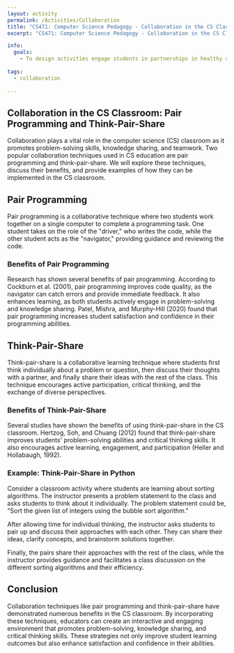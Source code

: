 ```yaml
---
layout: activity
permalink: /Activities/Collaboration
title: "CS471: Computer Science Pedagogy - Collaboration in the CS Classroom"
excerpt: "CS471: Computer Science Pedagogy - Collaboration in the CS Classroom"

info:
  goals: 
    - To design activities engage students in partnerships in healthy and equitible ways
        
tags:
  - collaboration
  
---
```


## Collaboration in the CS Classroom: Pair Programming and Think-Pair-Share

Collaboration plays a vital role in the computer science (CS) classroom as it promotes problem-solving skills, knowledge sharing, and teamwork. Two popular collaboration techniques used in CS education are pair programming and think-pair-share. We will explore these techniques, discuss their benefits, and provide examples of how they can be implemented in the CS classroom.

## Pair Programming

Pair programming is a collaborative technique where two students work together on a single computer to complete a programming task. One student takes on the role of the "driver," who writes the code, while the other student acts as the "navigator," providing guidance and reviewing the code.

### Benefits of Pair Programming

Research has shown several benefits of pair programming. According to Cockburn et al. (2001), pair programming improves code quality, as the navigator can catch errors and provide immediate feedback. It also enhances learning, as both students actively engage in problem-solving and knowledge sharing. Patel, Mishra, and Murphy-Hill (2020) found that pair programming increases student satisfaction and confidence in their programming abilities.

## Think-Pair-Share

Think-pair-share is a collaborative learning technique where students first think individually about a problem or question, then discuss their thoughts with a partner, and finally share their ideas with the rest of the class. This technique encourages active participation, critical thinking, and the exchange of diverse perspectives.

### Benefits of Think-Pair-Share

Several studies have shown the benefits of using think-pair-share in the CS classroom. Hertzog, Soh, and Chuang (2012) found that think-pair-share improves students' problem-solving abilities and critical thinking skills. It also encourages active learning, engagement, and participation (Heller and Hollabaugh, 1992).

### Example: Think-Pair-Share in Python

Consider a classroom activity where students are learning about sorting algorithms. The instructor presents a problem statement to the class and asks students to think about it individually. The problem statement could be, "Sort the given list of integers using the bubble sort algorithm."

After allowing time for individual thinking, the instructor asks students to pair up and discuss their approaches with each other. They can share their ideas, clarify concepts, and brainstorm solutions together.

Finally, the pairs share their approaches with the rest of the class, while the instructor provides guidance and facilitates a class discussion on the different sorting algorithms and their efficiency.

## Conclusion

Collaboration techniques like pair programming and think-pair-share have demonstrated numerous benefits in the CS classroom. By incorporating these techniques, educators can create an interactive and engaging environment that promotes problem-solving, knowledge sharing, and critical thinking skills. These strategies not only improve student learning outcomes but also enhance satisfaction and confidence in their abilities.
